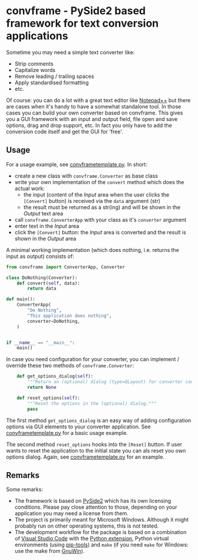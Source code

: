 # convframe - PySide2 based framework for text conversion applications

Sometime you may need a simple text converter like:
  * Strip comments
  * Capitalize words
  * Remove leading / trailing spaces
  * Apply standardised formatting
  * etc.

Of course: you can do a lot with a great text editor like [Notepad++](https://notepad-plus-plus.org/) but there are cases when it's handy to have a somewhat standalone tool. In those cases you can build your own converter based on convframe. This gives you a GUI framework with an input and output field, file open and save options, drag and drop support, etc. In fact you only have to add the conversion code itself and get the GUI for 'free'.

## Usage
For a usage example, see [convframetemplate.py](https://github.com/bh1428/convframe/blob/master/convframetemplate.py). In short:
  * create a new class with `convframe.Converter` as base class
  * write your own implementation of the `convert` method which does the actual work:
    * the input (content of the _Input_ area when the user clicks the `[Convert]` button) is received via the `data` argument (str)
    * the result must be returned as a str(ing) and will be shown in the _Output_ text area
  * call `convframe.ConverterApp` with your class as it's `converter` argument
  * enter text in the _Input_ area
  * click the `[Convert]` button: the _Input_ area is converted and the result is shown in the _Output_ area

A minimal working implementation (which does nothing, i.e. returns the input as output) consists of:
```python
from convframe import ConverterApp, Converter

class DoNothing(Converter):
    def convert(self, data):
        return data

def main():
    ConverterApp(
        "Do Nothing",
        "This application does nothing",
        converter=DoNothing,
    )


if __name__ == "__main__":
    main()
```

In case you need configuration for your converter, you can implement / override these two methods of `convframe.Converter`:
```python
    def get_options_dialog(self):
        """Return an (optional) dialog (type=QLayout) for converter config."""
        return None

    def reset_options(self):
        """Reset the options in the (optional) dialog."""
        pass
```

The first method `get_options_dialog` is an easy way of adding configuration options via GUI elements to your converter application. See [convframetemplate.py](https://github.com/bh1428/convframe/blob/master/convframetemplate.py) for a basic usage example.

The second method `reset_options` hooks into the `[Reset]` button. If user wants to reset the application to the initial state you can als reset you own options dialog. Again, see [convframetemplate.py](https://github.com/bh1428/convframe/blob/master/convframetemplate.py) for an example.

## Remarks
Some remarks:
  * The framework is based on [PySide2](https://pypi.org/project/PySide2/) which has its own licensing conditions. Please pay close attention to those, depending on your application you may need a license from them.
  * The project is primarily meant for Microsoft Windows. Although it might probably run on other operating systems, this is not tested.
  * The development workflow for the package is based on a combination of [Visual Studio Code](https://code.visualstudio.com/) with the [Python extension](https://code.visualstudio.com/docs/languages/python), Python virtual environments (using [pip-tools](https://pypi.org/project/pip-tools/)) and `make` (if you need `make` for Windows: use the make from [GnuWin](http://gnuwin32.sourceforge.net/)).
